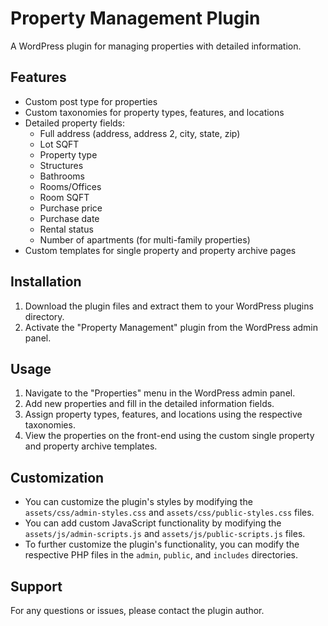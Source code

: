# Property Management Plugin

A WordPress plugin for managing properties with detailed information.

## Features

- Custom post type for properties
- Custom taxonomies for property types, features, and locations
- Detailed property fields:
  - Full address (address, address 2, city, state, zip)
  - Lot SQFT
  - Property type
  - Structures
  - Bathrooms
  - Rooms/Offices
  - Room SQFT
  - Purchase price
  - Purchase date
  - Rental status
  - Number of apartments (for multi-family properties)
- Custom templates for single property and property archive pages

## Installation

1. Download the plugin files and extract them to your WordPress plugins directory.
2. Activate the "Property Management" plugin from the WordPress admin panel.

## Usage

1. Navigate to the "Properties" menu in the WordPress admin panel.
2. Add new properties and fill in the detailed information fields.
3. Assign property types, features, and locations using the respective taxonomies.
4. View the properties on the front-end using the custom single property and property archive templates.

## Customization

- You can customize the plugin's styles by modifying the `assets/css/admin-styles.css` and `assets/css/public-styles.css` files.
- You can add custom JavaScript functionality by modifying the `assets/js/admin-scripts.js` and `assets/js/public-scripts.js` files.
- To further customize the plugin's functionality, you can modify the respective PHP files in the `admin`, `public`, and `includes` directories.

## Support

For any questions or issues, please contact the plugin author.